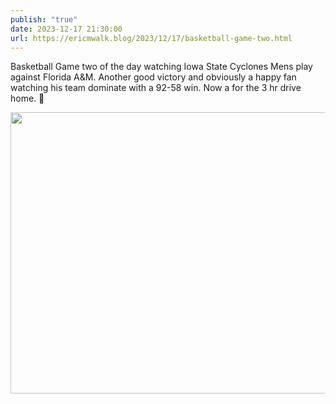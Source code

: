 ```yaml
---
publish: "true"
date: 2023-12-17 21:30:00
url: https://ericmwalk.blog/2023/12/17/basketball-game-two.html
---
```

Basketball Game two of the day watching Iowa State Cyclones Mens play against Florida A&M. Another good victory and obviously a happy fan watching his team dominate with a 92-58 win. Now a for the 3 hr drive home. 🏀



<img src="uploads/2023/221f53448b.jpg" width="600" height="450" alt="">